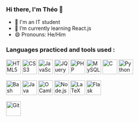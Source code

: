 ### Hi there, I'm Théo 👋


- :cherry_blossom: I'm an IT student
- :seedling: I’m currently learning React.js
- :smile: Pronouns: He/Him

### Languages practiced and tools used :

[<img src="https://cdn.jsdelivr.net/gh/devicons/devicon/icons/html5/html5-original.svg" width=40 alt="HTML5" />](#)
[<img src="https://cdn.jsdelivr.net/gh/devicons/devicon/icons/css3/css3-original.svg" width=40 alt="CSS3" />](#)
[<img src="https://cdn.jsdelivr.net/gh/devicons/devicon/icons/javascript/javascript-original.svg" width=40 alt="JavaScript" />](#)
[<img src="https://cdn.jsdelivr.net/gh/devicons/devicon/icons/jquery/jquery-original.svg" width=40 alt="JQuery" />](#)
[<img src="https://cdn.jsdelivr.net/gh/devicons/devicon/icons/php/php-original.svg" width=40 alt="PHP" />](#)
[<img src="https://cdn.jsdelivr.net/gh/devicons/devicon/icons/mysql/mysql-original.svg" width=40 alt="MySQL" />](#)
[<img src="https://cdn.jsdelivr.net/gh/devicons/devicon/icons/c/c-original.svg" width=40 alt="C" />](#)
[<img src="https://cdn.jsdelivr.net/gh/devicons/devicon/icons/python/python-original.svg" width=40 alt="Python" />](#)

[<img src="https://cdn.jsdelivr.net/gh/devicons/devicon/icons/bash/bash-original.svg" width=40 alt="Bash" />](#)
[<img src="https://cdn.jsdelivr.net/gh/devicons/devicon/icons/java/java-original.svg" width=40 alt="Java" />](#)
[<img src="https://cdn.jsdelivr.net/gh/devicons/devicon/icons/ocaml/ocaml-original.svg" width=40 alt="OCaml" />](#)
[<img src="https://cdn.jsdelivr.net/gh/devicons/devicon/icons/nodejs/nodejs-original.svg" width=40 alt="Node.js" />](#)
[<img src="https://cdn.jsdelivr.net/gh/devicons/devicon/icons/latex/latex-original.svg" width=40 alt="LaTeX" />](#)
[<img src="https://cdn.jsdelivr.net/gh/devicons/devicon/icons/flask/flask-original.svg" width=40 alt="Flask" />](#)

[<img src="https://cdn.jsdelivr.net/gh/devicons/devicon/icons/git/git-original.svg" width=40 alt="Git" />](#)
